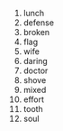 1. lunch
2. defense
3. broken
4. flag
5. wife
6. daring
7. doctor
8. shove
9. mixed
10. effort
11. tooth
12. soul
